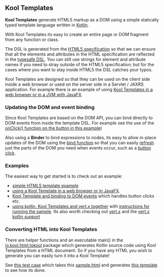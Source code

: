 ## Kool Templates

**Kool Templates** generate HTML5 markup as a DOM using a simple statically typed template language written in [Kotlin](http://jetbrains.github.com/kotlin/).

With Kool Templates its easy to create an entire page or DOM fragment from any function or class.

The DSL is generated from the [HTML5 specification](http://dev.w3.org/html5/spec/section-index.html) so that we can ensure that all the elements and attributes in the HTML specification are reflected in the [typesafe DSL](http://kool.io/versions/snapshot/apidocs/io/kool/template/html/org/w3c/dom/Node-extensions.html). You can still use strings for element and attribute names if you need to stray outside of the HTML5 specification; but for the cases where you want to stay inside HTML5 the DSL catches your typos.

Kool Templates are designed so that they can be used on the client side inside a web browser or used on the server side in a Servlet / JAXRS application. For example there is an example of using [Kool Templates in a web browser or in a JVM with JavaFX](https://github.com/koolio/kool/tree/master/samples/kool-template-sample).


### Updating the DOM and event binding

Since Kool Templates are based on the DOM API, you can bind directly to DOM events from inside the template DSL.
For example see the use of the [onClick() function on the button in this example](https://github.com/koolio/kool/blob/master/samples/kool-template-bind-sample/src/main/kotlin/test/kool/myapp/MyApp.kt#L35))

Also using a **Binder** to bind expressions to nodes, its easy to allow in-place updates of the DOM using the [bind function](https://github.com/koolio/kool/blob/master/samples/kool-template-bind-sample/src/main/kotlin/test/kool/myapp/MyApp.kt#L28) so that you can easily [refresh](https://github.com/koolio/kool/blob/master/samples/kool-template-bind-sample/src/main/kotlin/test/kool/myapp/MyApp.kt#L45) just the parts of the DOM you need when events occur, such as a [button click](https://github.com/koolio/kool/blob/master/samples/kool-template-bind-sample/src/main/kotlin/test/kool/myapp/MyApp.kt#L35).

### Examples

The easiest way to get started is to check out an example:

* [simple HTML5 template example](https://github.com/koolio/kool/blob/master/kool-template/src/test/kotlin/test/kool/template/html/HtmlTemplateTest.kt#L12)
* [using a Kool Template in a web browser or in JavaFX](https://github.com/koolio/kool/tree/master/samples/kool-template-sample).
* [Kool Template and binding to DOM events](https://github.com/koolio/kool/tree/master/samples/kool-template-bind-sample) which handles button clicks etc.
* [using kotlin, Kool Templates and vert.x together](https://github.com/alextkachman/vertex-kotlin/blob/master/test/org/vertx/kotlin/examples/koolio/sample.kt#L14) with  [instructions for running the sample](https://github.com/alextkachman/vertex-kotlin/blob/master/ReadMe.md). Its also worth checking out [vert.x](http://vertx.io/) and the [vert.x kotlin support](https://github.com/alextkachman/vertex-kotlin)

### Converting HTML into Kool Templates

There are helper functions and an executable main() in the [io.kool.html.tokool](https://github.com/koolio/kool/blob/master/kool-html-parse/src/main/kotlin/io/kool/html/tokool/HtmlToKool.kt#L12) package which generates Kotlin source code using Kool Templates from a HTML document. So if you have any HTML you wish to generate you can easily turn it into a Kool Template!

See [this test case](https://github.com/koolio/kool/blob/master/kool-html-parse/src/test/kotlin/test/kool/html/tokool/HtmlToKoolTest.kt#L6) which takes this [sample.html](https://github.com/koolio/kool/blob/master/kool-html-parse/src/test/resources/sample.html#L1) and generates [this template](https://github.com/koolio/kool/blob/master/kool-html-parse/src/test/kotlin/generated/GeneratedTemplate.kt#L7) to see how its done.

